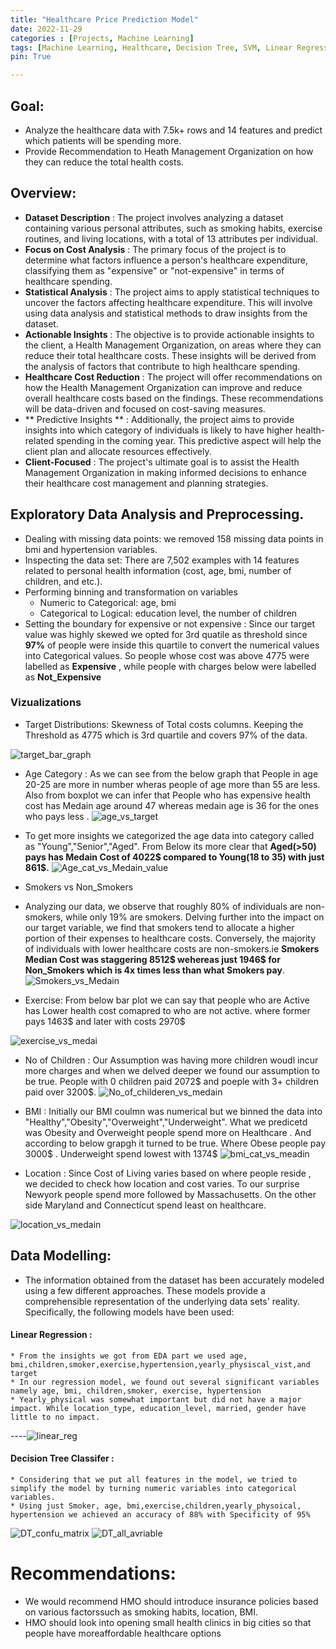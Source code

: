 ```yaml
---
title: "Healthcare Price Prediction Model" 
date: 2022-11-29
categories : [Projects, Machine Learning] 
tags: [Machine Learning, Healthcare, Decision Tree, SVM, Linear Regression, R] 
pin: True

---
```



## Goal:
* Analyze the healthcare data with 7.5k+ rows and 14 features and predict which patients  will be spending more.
* Provide Recommendation to Heath Management Organization on how they can reduce the total health costs.
## Overview:
* **Dataset Description** : The project involves analyzing a dataset containing various personal attributes, such as smoking habits, exercise routines, and living locations, with a total of 13 attributes per individual.
* **Focus on Cost Analysis** : The primary focus of the project is to determine what factors influence a person's healthcare expenditure, classifying them as 
 "expensive" or "not-expensive" in terms of healthcare spending.
* **Statistical Analysis** : The project aims to apply statistical techniques to uncover the factors affecting healthcare expenditure. This will involve using data analysis and statistical methods to draw insights from the dataset.
* **Actionable Insights** : The objective is to provide actionable insights to the client, a Health Management Organization, on areas where they can reduce their total healthcare costs. These insights will be derived from the analysis of factors that contribute to high healthcare spending.
* **Healthcare Cost Reduction** : The project will offer recommendations on how the Health Management Organization can improve and reduce overall healthcare costs based on the findings. These recommendations will be data-driven and focused on cost-saving measures.
* ** Predictive Insights ** : Additionally, the project aims to provide insights into which category of individuals is likely to have higher health-related spending in the coming year. This predictive aspect will help the client plan and allocate resources effectively.
* **Client-Focused** : The project's ultimate goal is to assist the Health Management Organization in making informed decisions to enhance their healthcare cost management and planning strategies.


## Exploratory Data Analysis and Preprocessing.
* Dealing with missing data points: we removed 158 missing data points in bmi and hypertension variables.
* Inspecting the data set: There are 7,502 examples with 14 features related to personal health information (cost, age, bmi, number of children, and etc.).
* Performing binning and transformation on variables 
    * Numeric to Categorical: age, bmi
    * Categorical to Logical: education level, the number of children
* Setting the boundary for expensive or not expensive : Since our target value was highly skewed we opted for 3rd quatile as threshold  since **97%** of people were inside this quartile to convert the numerical values into Categorical values. So people whose cost was above 4775 were labelled as **Expensive** , while people with charges below were labelled as  **Not_Expensive**


### Vizualizations
* Target Distributions: Skewness of Total costs columns. Keeping the Threshold as 4775 which is 3rd quartile and covers 97% of the data.

![target_bar_graph](https://github.com/chinmay002/chinmay002.github.io/assets/60249099/292cbcce-2c23-45ad-adb2-c284e6405d68)

* Age Category : As we can see from the below graph that People in age 20-25 are more in number  wheras people of age more than 55 are less. Also from boxplot we can infer that People who has expensive health cost has Medain age around 47 whereas medain age is 36 for the ones who pays less .
![age_vs_target](https://github.com/chinmay002/chinmay002.github.io/assets/60249099/9bc72e26-98ce-4f63-a025-74fc7946d394)
* To get more insights we categorized the age data into category called as  "Young","Senior","Aged". From Below its more clear that **Aged(>50) pays has Medain Cost of 4022$ compared to Young(18 to 35) with just 861$.**
![Age_cat_vs_Medain_value](https://github.com/chinmay002/chinmay002.github.io/assets/60249099/d03b04c3-0f79-4031-9c83-f17ea003879f)

* Smokers vs Non_Smokers
* Analyzing our data, we observe that roughly 80% of individuals are non-smokers, while only 19% are smokers. Delving further into the impact on our target variable, we find that smokers tend to allocate a higher portion of their expenses to healthcare costs. Conversely, the majority of individuals with lower healthcare costs are non-smokers.ie **Smokers Median Cost was staggering 8512$ wehereas just 1946$ for Non_Smokers which is 4x times less than what Smokers pay**.
![Smokers_vs_Medain](https://github.com/chinmay002/chinmay002.github.io/assets/60249099/e20ccd00-dc2d-4cb2-8af9-096ed5e4e7f7)


* Exercise:
From below bar plot we can say that people who are Active has Lower health cost comapred to who are not active. where former pays 1463$ and later with costs 2970$

![exercise_vs_medai](https://github.com/chinmay002/chinmay002.github.io/assets/60249099/5d8347c6-c266-4062-a867-7e8001360f8e)


* No of Children : Our Assumption was having more children woudl incur more charges and when we delved deeper we found our assumption to be true. People with 0 children paid 2072$ and poeple with 3+ children paid over 3200$. 
![No_of_childeren_vs_medain](https://github.com/chinmay002/chinmay002.github.io/assets/60249099/c644548a-11d8-4cab-884b-b1528664e022)


* BMI : Initially our BMI coulmn was numerical but we binned the data into "Healthy","Obesity","Overweight","Underweight". What we predicetd was Obesity and Overweight people spend more on Healthcare . And according to below grapgh it turned to be true. Where Obese people pay 3000$ . Underweight spend lowest with 1374$
![bmi_cat_vs_meadin](https://github.com/chinmay002/chinmay002.github.io/assets/60249099/b05e4244-3615-4832-9a66-84266078c5e5)



* Location : Since Cost of Living varies based on where people reside , we decided to check how location and cost varies. To our surprise Newyork people spend more followed by Massachusetts. On the other side Maryland and Connecticut spend least on healthcare.

![location_vs_medain](https://github.com/chinmay002/chinmay002.github.io/assets/60249099/575304ce-ea80-4d8d-bf33-62721f491e34)


## Data Modelling:
* The information obtained from the dataset has been accurately modeled using a few different approaches. These models provide a comprehensible representation of the underlying data sets' reality. Specifically, the following models have been used:

#### Linear Regression :
    * From the insights we got from EDA part we used age, bmi,children,smoker,exercise,hypertension,yearly_physiscal_vist,and target
    * In our regression model, we found out several significant variables namely age, bmi, children,smoker, exercise, hypertension
    * Yearly_physical was somewhat important but did not have a major impact. While location_type, education_level, married, gender have little to no impact.
----![linear_reg](https://github.com/chinmay002/chinmay002.github.io/assets/60249099/316ca95f-e880-4e40-8a3b-9f5e931d4a0d)

#### Decision Tree Classifer :
    * Considering that we put all features in the model, we tried to simplify the model by turning numeric variables into categorical variables. 
    * Using just Smoker, age, bmi,exercise,children,yearly_physoical, hypertension we achieved an accuracy of 88% with Specificity of 95%
   ![DT_confu_matrix](https://github.com/chinmay002/chinmay002.github.io/assets/60249099/e0c318f1-a41a-4f65-bbd3-5fea60dd3162)
   ![DT_all_avriable](https://github.com/chinmay002/chinmay002.github.io/assets/60249099/85b768f4-a32a-4442-a4e7-82b92f9c2492)


# Recommendations:
* We would recommend HMO should introduce insurance policies based on various factorssuch as smoking habits, location, BMI.
* HMO should look into opening small health clinics in big cities so that people have moreaffordable healthcare options



















